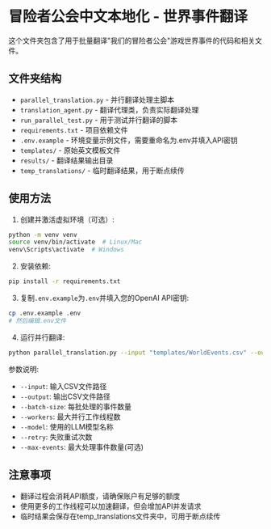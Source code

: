 # 冒险者公会中文本地化 - 世界事件翻译

这个文件夹包含了用于批量翻译"我们的冒险者公会"游戏世界事件的代码和相关文件。

## 文件夹结构

- `parallel_translation.py` - 并行翻译处理主脚本
- `translation_agent.py` - 翻译代理类，负责实际翻译处理
- `run_parallel_test.py` - 用于测试并行翻译的脚本
- `requirements.txt` - 项目依赖文件
- `.env.example` - 环境变量示例文件，需要重命名为.env并填入API密钥
- `templates/` - 原始英文模板文件
- `results/` - 翻译结果输出目录
- `temp_translations/` - 临时翻译结果，用于断点续传

## 使用方法

1. 创建并激活虚拟环境（可选）:
```bash
python -m venv venv
source venv/bin/activate  # Linux/Mac
venv\Scripts\activate  # Windows
```

2. 安装依赖:
```bash
pip install -r requirements.txt
```

3. 复制`.env.example`为`.env`并填入您的OpenAI API密钥:
```bash
cp .env.example .env
# 然后编辑.env文件
```

4. 运行并行翻译:
```bash
python parallel_translation.py --input "templates/WorldEvents.csv" --output "results/WorldEvents_zh.csv" --batch-size 3 --workers 3 --model "gpt-4o-mini" --retry 2
```

参数说明:
- `--input`: 输入CSV文件路径
- `--output`: 输出CSV文件路径
- `--batch-size`: 每批处理的事件数量
- `--workers`: 最大并行工作线程数
- `--model`: 使用的LLM模型名称
- `--retry`: 失败重试次数
- `--max-events`: 最大处理事件数量(可选)

## 注意事项

- 翻译过程会消耗API额度，请确保账户有足够的额度
- 使用更多的工作线程可以加速翻译，但会增加API并发请求
- 临时结果会保存在temp_translations文件夹中，可用于断点续传 